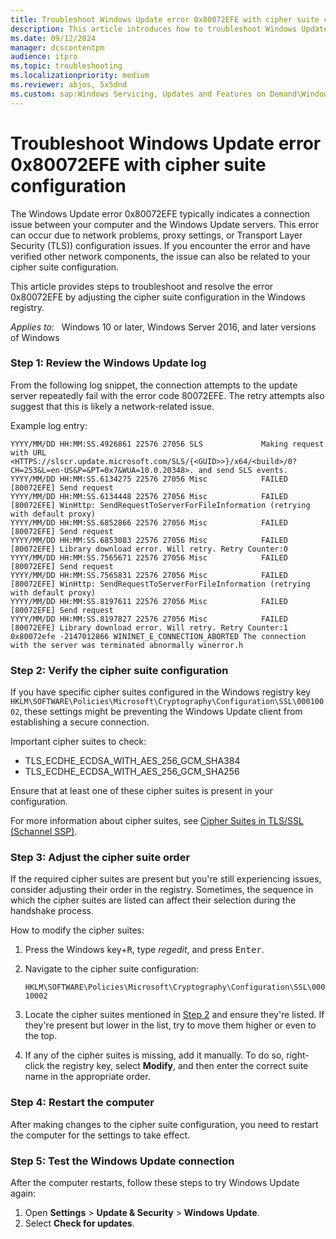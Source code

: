 ```yaml
---
title: Troubleshoot Windows Update error 0x80072EFE with cipher suite configuration
description: This article introduces how to troubleshoot Windows Update error 0x80072EFE by updating the cipher suite configuration.
ms.date: 09/12/2024
manager: dcscontentpm
audience: itpro
ms.topic: troubleshooting
ms.localizationpriority: medium
ms.reviewer: abjos, 5x5dnd
ms.custom: sap:Windows Servicing, Updates and Features on Demand\Windows Update fails - installation stops with error, csstroubleshoot
---
```

# Troubleshoot Windows Update error 0x80072EFE with cipher suite configuration

The Windows Update error 0x80072EFE typically indicates a connection issue between your computer and the Windows Update servers. This error can occur due to network problems, proxy settings, or Transport Layer Security (TLS)) configuration issues. If you encounter the error and have verified other network components, the issue can also be related to your cipher suite configuration.

This article provides steps to troubleshoot and resolve the error 0x80072EFE by adjusting the cipher suite configuration in the Windows registry.

*Applies to*: &nbsp; Windows 10 or later, Windows Server 2016, and later versions of Windows


### Step 1: Review the Windows Update log

From the following log snippet, the connection attempts to the update server repeatedly fail with the error code 80072EFE. The retry attempts also suggest that this is likely a network-related issue.

Example log entry:

```output
YYYY/MM/DD HH:MM:SS.4926861 22576 27056 SLS             Making request with URL <HTTPS://slscr.update.microsoft.com/SLS/{<GUID>>}/x64/<build>/0?CH=253&L=en-US&P=&PT=0x7&WUA=10.0.20348>. and send SLS events.  
YYYY/MM/DD HH:MM:SS.6134275 22576 27056 Misc            FAILED [80072EFE] Send request  
YYYY/MM/DD HH:MM:SS.6134448 22576 27056 Misc            FAILED [80072EFE] WinHttp: SendRequestToServerForFileInformation (retrying with default proxy)  
YYYY/MM/DD HH:MM:SS.6852866 22576 27056 Misc            FAILED [80072EFE] Send request  
YYYY/MM/DD HH:MM:SS.6853083 22576 27056 Misc            FAILED [80072EFE] Library download error. Will retry. Retry Counter:0  
YYYY/MM/DD HH:MM:SS.7565671 22576 27056 Misc            FAILED [80072EFE] Send request  
YYYY/MM/DD HH:MM:SS.7565831 22576 27056 Misc            FAILED [80072EFE] WinHttp: SendRequestToServerForFileInformation (retrying with default proxy)  
YYYY/MM/DD HH:MM:SS.8197611 22576 27056 Misc            FAILED [80072EFE] Send request  
YYYY/MM/DD HH:MM:SS.8197827 22576 27056 Misc            FAILED [80072EFE] Library download error. Will retry. Retry Counter:1  
0x80072efe -2147012866 WININET_E_CONNECTION_ABORTED The connection with the server was terminated abnormally winerror.h  
```

### Step 2: Verify the cipher suite configuration

If you have specific cipher suites configured in the Windows registry key `HKLM\SOFTWARE\Policies\Microsoft\Cryptography\Configuration\SSL\00010002`, these settings might be preventing the Windows Update client from establishing a secure connection.

Important cipher suites to check:

- TLS_ECDHE_ECDSA_WITH_AES_256_GCM_SHA384
- TLS_ECDHE_ECDSA_WITH_AES_256_GCM_SHA256

Ensure that at least one of these cipher suites is present in your configuration.

For more information about cipher suites, see [Cipher Suites in TLS/SSL (Schannel SSP)](/windows/win32/secauthn/cipher-suites-in-schannel).

### Step 3: Adjust the cipher suite order

If the required cipher suites are present but you're still experiencing issues, consider adjusting their order in the registry. Sometimes, the sequence in which the cipher suites are listed can affect their selection during the handshake process.

How to modify the cipher suites:

1. Press the Windows key+<kbd>R</kbd>, type *regedit*, and press <kbd>Enter</kbd>.
2. Navigate to the cipher suite configuration:

   `HKLM\SOFTWARE\Policies\Microsoft\Cryptography\Configuration\SSL\00010002`

3. Locate the cipher suites mentioned in [Step 2](#step-2-verify-the-cipher-suite-configuration) and ensure they're listed. If they're present but lower in the list, try to move them higher or even to the top.
4. If any of the cipher suites is missing, add it manually. To do so, right-click the registry key, select **Modify**, and then enter the correct suite name in the appropriate order.

### Step 4: Restart the computer

After making changes to the cipher suite configuration, you need to restart the computer for the settings to take effect.

### Step 5: Test the Windows Update connection

After the computer restarts, follow these steps to try Windows Update again:

1. Open **Settings** > **Update & Security** > **Windows Update**.
2. Select **Check for updates**.
